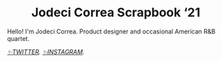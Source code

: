 <h1 align="center">
Jodeci Correa Scrapbook ‘21
</h1>

Hello! I'm Jodeci Correa. Product designer and occasional American R&B quartet.

_[✨TWITTER](https://www.twitter.com/joodeci)._
_[✨INSTAGRAM](https://www.instagram.com/joodeci)._

